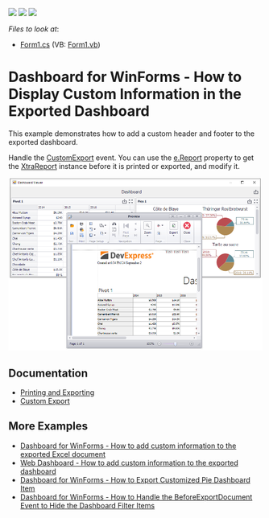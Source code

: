 <!-- default badges list -->
![](https://img.shields.io/endpoint?url=https://codecentral.devexpress.com/api/v1/VersionRange/128581422/18.2.3%2B)
[![](https://img.shields.io/badge/Open_in_DevExpress_Support_Center-FF7200?style=flat-square&logo=DevExpress&logoColor=white)](https://supportcenter.devexpress.com/ticket/details/T466558)
[![](https://img.shields.io/badge/📖_How_to_use_DevExpress_Examples-e9f6fc?style=flat-square)](https://docs.devexpress.com/GeneralInformation/403183)
<!-- default badges end -->
<!-- default file list -->
*Files to look at*:

* [Form1.cs](./CS/WinViewer_CustomExport/Form1.cs) (VB: [Form1.vb](./VB/WinViewer_CustomExport/Form1.vb))
<!-- default file list end -->
# Dashboard for WinForms - How to Display Custom Information in the Exported Dashboard


This example demonstrates how to add a custom header and footer to the exported dashboard.

Handle the [CustomExport](https://docs.devexpress.com/Dashboard/DevExpress.DashboardWin.DashboardViewer.CustomExport) event. You can use the [e.Report](https://docs.devexpress.com/Dashboard/DevExpress.DashboardCommon.CustomExportEventArgs.Report) property to get the [XtraReport](https://docs.devexpress.com/XtraReports/DevExpress.XtraReports.UI.XtraReport) instance before it is printed or exported, and modify it.

![screenshot](/images/screenshot.png)


## Documentation

* [Printing and Exporting](https://docs.devexpress.com/Dashboard/15181)
* [Custom Export](https://docs.devexpress.com/Dashboard/DevExpress.DashboardWin.DashboardViewer.CustomExport)

## More Examples
* [Dashboard for WinForms - How to add custom information to the exported Excel document](https://github.com/DevExpress-Examples/WinForms-DashboardDesigner-CustomizeExportDocument-example)
* [Web Dashboard - How to add custom information to the exported dashboard](https://github.com/DevExpress-Examples/web-dashboard-how-to-add-custom-information-to-the-exported-dashboard-t466585)
* [Dashboard for WinForms - How to Export Customized Pie Dashboard Item](https://github.com/DevExpress-Examples/WinForms-Dashboard-How-to-export-customized-Pie-Dashboard-Item)
* [Dashboard for WinForms - How to Handle the BeforeExportDocument Event to Hide the Dashboard Filter Items](https://github.com/DevExpress-Examples/winforms-dashboard-beforeexportdocument-event)





